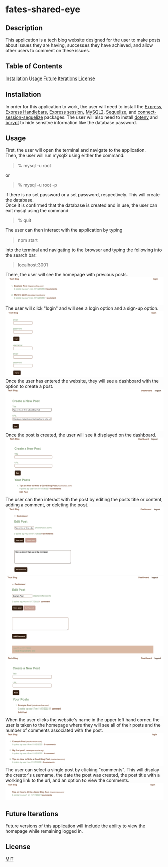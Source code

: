 # fates-shared-eye


## Description 
This application is a tech blog website designed for the user to make posts about issues they are having, successes they have achieved, and allow other users to comment on these issues. 

## Table of Contents

[Installation](#installation)
[Usage](#usage)
[Future Iterations](#future-iterations)
[License](#license)

## Installation 
In order for this application to work, the user will need to install the <a href="https://expressjs.com/en/starter/installing.html">Express</a>, <a href="https://www.npmjs.com/package/express-handlebars">Express Handlebars</a>, <a href="https://www.npmjs.com/package/express-session">Express session</a>, <a href="https://www.npmjs.com/package/mysql2">MySQL2</a>, <a href="https://www.npmjs.com/package/sequelize">Sequelize</a>, and <a href="https://www.npmjs.com/package/connect-session-sequelize">connect-session-sequelize</a> packages. The user will also need to install <a href="https://www.npmjs.com/package/dotenv">dotenv</a> and <a href="https://www.npmjs.com/package/bcrypt">bcrypt</a> to hide sensitve information like the database password.

## Usage

First, the user will open the terminal and navigate to the application. <br>
Then, the user will run mysql2 using either the command: 

 > % mysql -u root

or

> % mysql -u root -p 

if there is no set password or a set password, respectively. This will create the database. <br>
Once it is confirmed that the database is created and in use, the user can exit mysql using the command: 

 > % quit

The user can then interact with the application by typing 

 > npm start 

into the terminal and navigating to the browser and typing the following into the search bar:

 > localhost:3001


There, the user will see the homepage with previous posts. 
![Alt text](./images/fates-prelogin-homepage.png)
The user will click "login" and will see a login option and a sign-up option.
![Alt text](./images/fates-homepage.png)
Once the user has entered the website, they will see a dashboard with the option to create a post. 
![Alt text](./images/fates-create-post.png)
Once the post is created, the user will see it displayed on the dashboard. 
![Alt text](./images/fates-dashboard-with-post.png)
The user can then interact with the post by editing the posts title or content, adding a comment, or deleting the post. 
![Alt text](./images/fates-add-comment.png)
![Alt text](./images/fates-comment-at-bottom-post.png)
![Alt text](./images/fates-created-comment.png) 
When the user clicks the website's name in the upper left hand corner, the user is taken to the homepage where they will see all of their posts and the number of comments associated with the post. 
![Alt text](./images/fates-homepage-with-all-posts.png)
The user can select a single post by clicking "comments". This will display the creator's username, the date the post was created, the post title with a working link to the url, and an option to view the comments. 
![Alt text](./images/fates-homepage-selected-post.png)




## Future Iterations 
Future versions of this application will include the ability to view the homepage while remaining logged in. 

## License 
[MIT](https://choosealicense.com/licenses/mit/) 